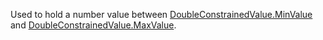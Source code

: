 Used to hold a number value between [DoubleConstrainedValue.MinValue](https://create.roblox.com/docs/reference/engine/classes/DoubleConstrainedValue#MinValue) and
[DoubleConstrainedValue.MaxValue](https://create.roblox.com/docs/reference/engine/classes/DoubleConstrainedValue#MaxValue).